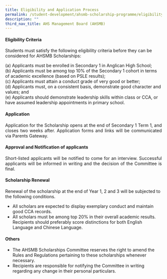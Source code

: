 ```yaml
---
title: Eligibility and Application Process
permalink: /student-development/ahsmb-scholarship-programme/eligibility-and-application-process/
description: ""
third_nav_title: AHS Management Board (AHSMB)
---
```

#### Eligibility Criteria
Students must satisfy the following eligibility criteria before they can be considered for AHSMB Scholarships:

(a) Applicants must be enrolled in Secondary 1 in Anglican High School;<br>
(b) Applicants must be among top 10% of the Secondary 1 cohort in terms of academic excellence (based on PSLE results);<br>
(c) Applicants must attain a conduct grade of very good or better;<br>
(d) Applicants must, on a consistent basis, demonstrate good character and values; and<br>
(e) Applicants should demonstrate leadership skills within class or CCA, or have assumed leadership appointments in primary school.<br>

#### Application
<p align="justify">
Application for the Scholarship opens at the end of Secondary 1 Term 1, and closes two weeks after. Application forms and links will be communicated via Parents Gateway.</p>

#### Approval and Notification of applicants
<p align="justify">
Short-listed applicants will be notified to come for an interview. Successful applicants will be informed in writing and the decision of the Committee is final.</p>

#### Scholarship Renewal
Renewal of the scholarship at the end of Year 1, 2 and 3 will be subjected to the following conditions.

*   All scholars are expected to display exemplary conduct and maintain good CCA records.
*   All scholars must be among top 20% in their overall academic results. Recipients should preferably score distinctions for both English Language and Chinese Language.

#### Others
*  The AHSMB Scholarships Committee reserves the right to amend the Rules and Regulations pertaining to these scholarships whenever necessary.
*  Recipients are responsible for notifying the Committee in writing regarding any change in their personal particulars.
